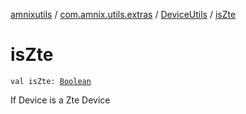 [amnixutils](../../index.md) / [com.amnix.utils.extras](../index.md) / [DeviceUtils](index.md) / [isZte](./is-zte.md)

# isZte

`val isZte: `[`Boolean`](https://kotlinlang.org/api/latest/jvm/stdlib/kotlin/-boolean/index.html)

If Device is a Zte Device

